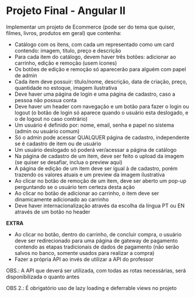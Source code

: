 # Projeto Final - Angular II



Implementar um projeto de Ecommerce (pode ser do tema que quiser, filmes, livros, produtos em geral) que contenha:



* Catálogo com os itens, com cada um representado como um card contendo: imagem, título, preço e descrição
* Para cada item do catálogo, devem haver três botões: adicionar ao carrinho, edição e remoção (usem ícones)
* Os botões de edição e remoção só aparecerão para alguém com papel de admin
* Cada item deve possuir: título/nome, descrição, data de criação, preço, quantidade no estoque, imagem ilustrativa
* Deve haver uma página de login e uma página de cadastro, caso a pessoa não possua conta
* Deve haver um header com navegação e um botão para fazer o login ou logout (o botão de login só aparece quando o usuário esta deslogado, e o de logout no caso contrário)
* Um usuário é definido por: nome, email, senha e papel no sistema (admin ou usuário comum)
* Só o admin pode acessar QUALQUER página de cadastro, independente se é cadastro de item ou de usuário
* Um usuário deslogado só poderá ver/acessar a página de catálogo
* Na página de cadastro de um item, deve ser feito o upload da imagem (se quiser se desafiar, inclua o preview aqui)
* A página de edição de um item deve ser igual à de cadastro, porém trazendo os valores atuais e um preview da imagem ilustrativa
* Ao clicar no botão de remoção de um item, deve ser aberto um pop-up perguntando se o usuário tem certeza desta ação
* Ao clicar no botão de adicionar ao carrinho, o item deve ser dinamicamente adicionado ao carrinho
* Deve haver internacionalização através da escolha da língua PT ou EN através de um botão no header



**EXTRA**

* Ao clicar no botão, dentro do carrinho, de concluir compra, o usuário deve ser redirecionado para uma página de gateway de pagamento contendo as etapas tradicionais de dados de pagamento (não serão salvos no banco, somente usados para realizar a compra)
* Fazer a própria API ao invés de utilizar a API do professor



OBS.: A API que deverá ser utilizada, com todas as rotas necessárias, será disponibilizada o quanto antes



OBS 2.: É obrigatório uso de lazy loading e deferrable views no projeto

